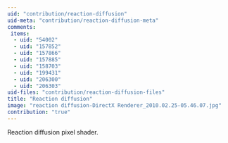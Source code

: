 ```yaml
---
uid: "contribution/reaction-diffusion"
uid-meta: "contribution/reaction-diffusion-meta"
comments: 
 items: 
  - uid: "54002"
  - uid: "157852"
  - uid: "157866"
  - uid: "157885"
  - uid: "158703"
  - uid: "199431"
  - uid: "206300"
  - uid: "206303"
uid-files: "contribution/reaction-diffusion-files"
title: "Reaction diffusion"
image: "reaction diffusion-DirectX Renderer_2010.02.25-05.46.07.jpg"
contribution: "true"
---
```


Reaction diffusion pixel shader.